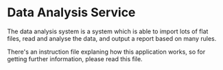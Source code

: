 # Data Analysis Service

The data analysis system is a system which is able to import lots of flat files, read and analyse the data, and output a report based on many rules.

There's an instruction file explaning how this application works, so for getting further information, please read this file.
